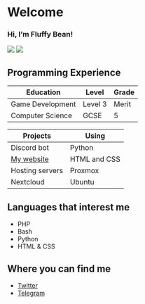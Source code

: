 # Welcome
<p>
  <h3>Hi, I’m Fluffy Bean!</h3>
  <img src="https://github-readme-stats.vercel.app/api/top-langs/?username=Fluffy-Bean&layout=compact">
  <img src="https://github-readme-stats.vercel.app/api?username=Fluffy-Bean">
</p>

## Programming Experience
|Education       |Level  |Grade|
|----------------|-------|-----|
|Game Development|Level 3|Merit|
|Computer Science|GCSE   |5    |

|Projects                                |Using             |
|----------------------------------------|------------------|
|Discord bot                             |Python            |
|[My website](https://gay.fluffybean.gay)|HTML and CSS      |
|Hosting servers                         |Proxmox           |
|Nextcloud                               |Ubuntu            |

## Languages that interest me
- PHP
- Bash
- Python
- HTML & CSS

## Where you can find me
- [Twitter](https://twitter.com/fluffybeanUwU)
- [Telegram](https://t.me/Fluffy_Bean)
